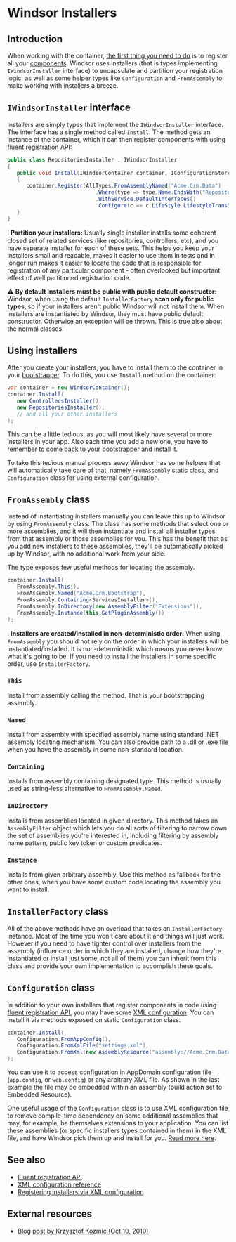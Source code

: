 # Windsor Installers

## Introduction

When working with the container, [the first thing you need to do](three-calls-pattern.md#call-one-bootstrapper) is to register all your [components](services-and-components.md). Windsor uses installers (that is types implementing `IWindsorInstaller` interface) to encapsulate and partition your registration logic, as well as some helper types like `Configuration` and `FromAssembly` to make working with installers a breeze.

## `IWindsorInstaller` interface

Installers are simply types that implement the `IWindsorInstaller` interface. The interface has a single method called `Install`. The method gets an instance of the container, which it can then register components with using [fluent registration API](fluent-registration-api.md):

```csharp
public class RepositoriesInstaller : IWindsorInstaller
{
   public void Install(IWindsorContainer container, IConfigurationStore store)
   {
      container.Register(AllTypes.FromAssemblyNamed("Acme.Crm.Data")
                            .Where(type => type.Name.EndsWith("Repository"))
                            .WithService.DefaultInterfaces()
                            .Configure(c => c.LifeStyle.LifestyleTransient));
   }
}
```

:information_source: **Partition your installers:** Usually single installer installs some coherent closed set of related services (like repositories, controllers, etc), and you have separate installer for each of these sets. This helps you keep your installers small and readable, makes it easier to use them in tests and in longer run makes it easier to locate the code that is responsible for registration of any particular component - often overlooked but important effect of well partitioned registration code.

:warning: **By default Installers must be public with public default constructor:** Windsor, when using the default `InstallerFactory` **scan only for public types**, so if your installers aren't public Windsor will not install them. When installers are instantiated by Windsor, they must have public default constructor. Otherwise an exception will be thrown. This is true also about the normal classes.

## Using installers

After you create your installers, you have to install them to the container in your [bootstrapper](three-calls-pattern.md#call-one-bootstrapper). To do this, you use `Install` method on the container:

```csharp
var container = new WindsorContainer();
container.Install(
   new ControllersInstaller(),
   new RepositoriesInstaller(),
   // and all your other installers
);
```

This can be a little tedious, as you will most likely have several or more installers in your app. Also each time you add a new one, you have to remember to come back to your bootstrapper and install it.

To take this tedious manual process away Windsor has some helpers that will automatically take care of that, namely `FromAssembly` static class, and `Configuration` class for using external configuration.

## `FromAssembly` class

Instead of instantiating installers manually you can leave this up to Windsor by using `FromAssembly` class. The class has some methods that select one or more assemblies, and it will then instantiate and install all installer types from that assembly or those assemblies for you. This has the benefit that as you add new installers to these assemblies, they'll be automatically picked up by Windsor, with no additional work from your side.

The type exposes few useful methods for locating the assembly.

```csharp
container.Install(
   FromAssembly.This(),
   FromAssembly.Named("Acme.Crm.Bootstrap"),
   FromAssembly.Containing<ServicesInstaller>(),
   FromAssembly.InDirectory(new AssemblyFilter("Extensions")),
   FromAssembly.Instance(this.GetPluginAssembly())
);
```

:information_source: **Installers are created/installed in non-deterministic order:** When using `FromAssembly` you should not rely on the order in which your installers will be instantiated/installed. It is non-deterministic which means you never know what it's going to be. If you need to install the installers in some specific order, use `InstallerFactory`.

### `This`

Install from assembly calling the method. That is your bootstrapping assembly.

### `Named`

Install from assembly with specified assembly name using standard .NET assembly locating mechanism. You can also provide path to a .dll or .exe file when you have the assembly in some non-standard location.

### `Containing`

Installs from assembly containing designated type. This method is usually used as string-less alternative to `FromAssembly.Named`.

### `InDirectory`

Installs from assemblies located in given directory. This method takes an `AssemblyFilter` object which lets you do all sorts of filtering to narrow down the set of assemblies you're interested in, including filtering by assembly name pattern, public key token or custom predicates.

### `Instance`

Installs from given arbitrary assembly. Use this method as fallback for the other ones, when you have some custom code locating the assembly you want to install.

## `InstallerFactory` class

All of the above methods have an overload that takes an `InstallerFactory` instance. Most of the time you won't care about it and things will just work. However if you need to have tighter control over installers from the assembly (influence order in which they are installed, change how they're instantiated or install just some, not all of them) you can inherit from this class and provide your own implementation to accomplish these goals.

## `Configuration` class

In addition to your own installers that register components in code using [fluent registration API](fluent-registration-api.md), you may have some [XML configuration](xml-registration-reference.md). You can install it via methods exposed on static `Configuration` class.

```csharp
container.Install(
   Configuration.FromAppConfig(),
   Configuration.FromXmlFile("settings.xml"),
   Configuration.FromXml(new AssemblyResource("assembly://Acme.Crm.Data/Configuration/services.xml"))
);
```

You can use it to access configuration in AppDomain configuration file (`app.config`, or `web.config`) or any arbitrary XML file. As shown in the last example the file may be embedded within an assembly (build action set to Embedded Resource).

One useful usage of the `Configuration` class is to use XML configuration file to remove compile-time dependency on some additional assemblies that may, for example, be themselves extensions to your application. You can list these assemblies (or specific installers types contained in them) in the XML file, and have Windsor pick them up and install for you. [Read more here](registering-installers.md).

## See also

* [Fluent registration API](fluent-registration-api.md)
* [XML configuration reference](xml-registration-reference.md)
* [Registering installers via XML configuration](registering-installers.md)

## External resources

* [Blog post by Krzysztof Kozmic (Oct 10, 2010)](http://kozmic.pl/2010/08/10/ioc-patterns-ndash-partitioning-registration/)
